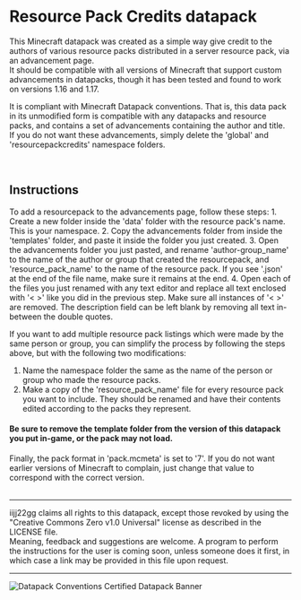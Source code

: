 # Resource Pack Credits datapack

This Minecraft datapack was created as a simple way give credit to the authors of various resource packs distributed in a server resource pack, via an advancement page. <br> It should be compatible with all versions of Minecraft that support custom advancements in datapacks, though it has been tested and found to work on versions 1.16 and 1.17.

It is compliant with Minecraft Datapack conventions. That is, this data pack in its unmodified form is compatible with any datapacks and resource packs, and contains a set of advancements containing the author and title. If you do not want these advancements, simply delete the 'global' and 'resourcepackcredits' namespace folders.

<br>
<h2>Instructions</h2>
To add a resourcepack to the advancements page, follow these steps:
1. Create a new folder inside the 'data' folder with the resource pack's name. This is your namespace.
2. Copy the advancements folder from inside the 'templates' folder, and paste it inside the folder you just created.
3. Open the advancements folder you just pasted, and rename 'author-group_name' to the name of the author or group that created the resourcepack, and 'resource_pack_name' to the name of the resource pack. If you see '.json' at the end of the file name, make sure it remains at the end.
4. Open each of the files you just renamed with any text editor and replace all text enclosed with '< >' like you did in the previous step. Make sure all instances of '< >' are removed. The description field can be left blank by removing all text in-between the double quotes.

If you want to add multiple resource pack listings which were made by the same person or group, you can simplify the process by following the steps above, but with the following two modifications:
1. Name the namespace folder the same as the name of the person or group who made the resource packs.
2. Make a copy of the 'resource_pack_name' file for every resource pack you want to include. They should be renamed and have their contents edited according to the packs they represent.

<h4>Be sure to remove the template folder from the version of this datapack you put in-game, or the pack may not load.</h4>
Finally, the pack format in 'pack.mcmeta' is set to '7'. If you do not want earlier versions of Minecraft to complain, just change that value to correspond with the correct version.
<br><br><hr>

iijj22gg claims all rights to this datapack, except those revoked by using the "Creative Commons Zero v1.0 Universal" license as described in the LICENSE file. <br> Meaning, feedback and suggestions are welcome. A program to perform the instructions for the user is coming soon, unless someone does it first, in which case a link may be provided in this file upon request.
<hr>
<img src="https://i.imgur.com/ltLPoQp.png" alt="Datapack Conventions Certified Datapack Banner">
